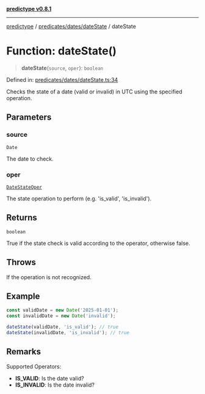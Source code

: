[**predictype v0.8.1**](../../../../README.md)

***

[predictype](../../../../modules.md) / [predicates/dates/dateState](../README.md) / dateState

# Function: dateState()

> **dateState**(`source`, `oper`): `boolean`

Defined in: [predicates/dates/dateState.ts:34](https://github.com/maduhaime/predictype/blob/2310adbaccb6fbc00cdab8e345e79bd5b09e40f5/src/predicates/dates/dateState.ts#L34)

Checks the state of a date (valid or invalid) in UTC using the specified operation.

## Parameters

### source

`Date`

The date to check.

### oper

[`DateStateOper`](../../../../dates/enums/type-aliases/DateStateOper.md)

The state operation to perform (e.g. 'is_valid', 'is_invalid').

## Returns

`boolean`

True if the state check is valid according to the operator, otherwise false.

## Throws

If the operation is not recognized.

## Example

```ts
const validDate = new Date('2025-01-01');
const invalidDate = new Date('invalid');

dateState(validDate, 'is_valid'); // true
dateState(invalidDate, 'is_invalid'); // true
```

## Remarks

Supported Operators:
- **IS_VALID**: Is the date valid?
- **IS_INVALID**: Is the date invalid?

